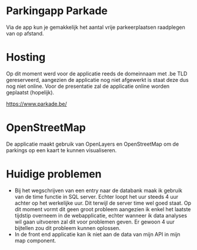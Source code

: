 # Parkingapp Parkade
Via de app kun je gemakkelijk het aantal vrije parkeerplaatsen raadplegen van op afstand.

# Hosting
Op dit moment werd voor de applicatie reeds de domeinnaam met .be TLD gereserveerd, aangezien de applicatie nog niet afgewerkt is staat deze dus nog niet online. Voor de presentatie zal de applicatie online worden geplaatst (hopelijk).

https://www.parkade.be/

# OpenStreetMap
De applicatie maakt gebruik van OpenLayers en OpenStreetMap om de parkings op een kaart te kunnen visualiseren.

# Huidige problemen
- Bij het wegschrijven van een entry naar de databank maak ik gebruik van de time functie in SQL server. Echter loopt het uur steeds 4 uur achter op het werkelijke uur. Dit terwijl de server time wel goed staat. Op dit moment vormt dit geen groot probleem aangezien ik enkel het laatste tijdstip overneem in de webapplicatie, echter wanneer ik data analyses wil gaan uitvoeren zal dit voor problemen geven. Er gewoon 4 uur bijtellen zou dit probleem kunnen oplossen.
- In de front end applicatie kan ik niet aan de data van mijn API in mijn map component. 


